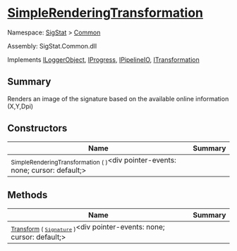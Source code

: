 # [SimpleRenderingTransformation](./SimpleRenderingTransformation.md)

Namespace: [SigStat]() > [Common](./README.md)

Assembly: SigStat.Common.dll

Implements [ILoggerObject](./ILoggerObject.md), [IProgress](./Helpers/IProgress.md), [IPipelineIO](./Pipeline/IPipelineIO.md), [ITransformation](./ITransformation.md)

## Summary
Renders an image of the signature based on the available online information (X,Y,Dpi)

## Constructors

| Name | Summary | 
| --- | --- | 
| <sub>SimpleRenderingTransformation (  )</sub><div pointer-events: none; cursor: default;><img width=200/></div>| <sub></sub>| <br>


## Methods

| Name | Summary | 
| --- | --- | 
| <sub>[Transform](./Methods/SimpleRenderingTransformation-100663461.md) ( [`Signature`](./Signature.md) )</sub><div pointer-events: none; cursor: default;><img width=200/></div>| <sub></sub>| <br>


